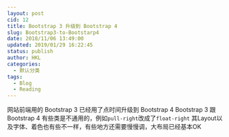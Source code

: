 ```yaml
---
layout: post
cid: 12
title: Bootstrap 3 升级到 Bootstrap 4
slug: Bootstrap3-to-Bootstarp4
date: 2018/11/06 13:49:00
updated: 2019/01/29 16:22:45
status: publish
author: HKL
categories: 
  - 默认分类
tags: 
  - Blog
  - Reading
---
```



网站前端用的 Bootstrap 3 已经用了点时间升级到 Bootstrap 4
Bootstrap 3 跟 Bootstrap 4 有些类是不通用的，例如`pull-right`改成了`float-right`
其Layout以及字体、着色也有些不一样，有些地方还需要慢慢调，大布局已经基本OK